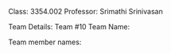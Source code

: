 Class: 3354.002
Professor: Srimathi Srinivasan

Team Details:
Team #10
Team Name: 

Team member names:
